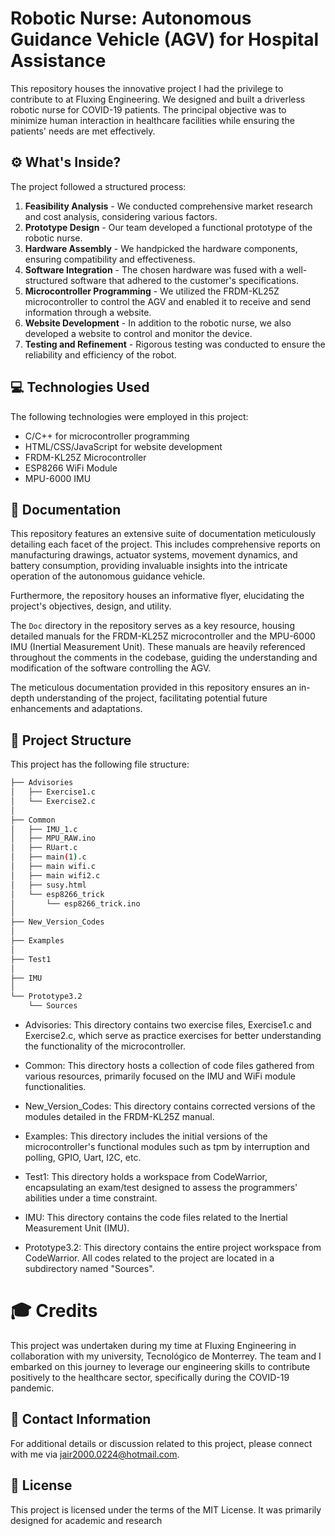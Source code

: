# Robotic Nurse: Autonomous Guidance Vehicle (AGV) for Hospital Assistance

This repository houses the innovative project I had the privilege to contribute to at Fluxing Engineering. We designed and built a driverless robotic nurse for COVID-19 patients. The principal objective was to minimize human interaction in healthcare facilities while ensuring the patients' needs are met effectively.

## :gear: What's Inside?

The project followed a structured process:

1. **Feasibility Analysis** - We conducted comprehensive market research and cost analysis, considering various factors.
2. **Prototype Design** - Our team developed a functional prototype of the robotic nurse.
3. **Hardware Assembly** - We handpicked the hardware components, ensuring compatibility and effectiveness.
4. **Software Integration** - The chosen hardware was fused with a well-structured software that adhered to the customer's specifications.
5. **Microcontroller Programming** - We utilized the FRDM-KL25Z microcontroller to control the AGV and enabled it to receive and send information through a website.
6. **Website Development** - In addition to the robotic nurse, we also developed a website to control and monitor the device.
7. **Testing and Refinement** - Rigorous testing was conducted to ensure the reliability and efficiency of the robot.

## :computer: Technologies Used

The following technologies were employed in this project:

- C/C++ for microcontroller programming
- HTML/CSS/JavaScript for website development
- FRDM-KL25Z Microcontroller
- ESP8266 WiFi Module
- MPU-6000 IMU

## 📝 Documentation

This repository features an extensive suite of documentation meticulously detailing each facet of the project. This includes comprehensive reports on manufacturing drawings, actuator systems, movement dynamics, and battery consumption, providing invaluable insights into the intricate operation of the autonomous guidance vehicle.

Furthermore, the repository houses an informative flyer, elucidating the project's objectives, design, and utility.

The `Doc` directory in the repository serves as a key resource, housing detailed manuals for the FRDM-KL25Z microcontroller and the MPU-6000 IMU (Inertial Measurement Unit). These manuals are heavily referenced throughout the comments in the codebase, guiding the understanding and modification of the software controlling the AGV.

The meticulous documentation provided in this repository ensures an in-depth understanding of the project, facilitating potential future enhancements and adaptations.

## 📂 Project Structure

This project has the following file structure:

```bash
├── Advisories
│   ├── Exercise1.c
│   └── Exercise2.c
│
├── Common
│   ├── IMU_1.c
│   ├── MPU_RAW.ino
│   ├── RUart.c
│   ├── main(1).c
│   ├── main wifi.c
│   ├── main wifi2.c
│   ├── susy.html
│   └── esp8266_trick
│       └── esp8266_trick.ino
│
├── New_Version_Codes
│
├── Examples
│
├── Test1
│
├── IMU
│
└── Prototype3.2
    └── Sources
```

- Advisories: This directory contains two exercise files, Exercise1.c and Exercise2.c, which serve as practice exercises for better understanding the functionality of the microcontroller.

- Common: This directory hosts a collection of code files gathered from various resources, primarily focused on the IMU and WiFi module functionalities.

- New_Version_Codes: This directory contains corrected versions of the modules detailed in the FRDM-KL25Z manual.

- Examples: This directory includes the initial versions of the microcontroller's functional modules such as tpm by interruption and polling, GPIO, Uart, I2C, etc.

- Test1: This directory holds a workspace from CodeWarrior, encapsulating an exam/test designed to assess the programmers' abilities under a time constraint.

- IMU: This directory contains the code files related to the Inertial Measurement Unit (IMU).

- Prototype3.2: This directory contains the entire project workspace from CodeWarrior. All codes related to the project are located in a subdirectory named "Sources".

# :mortar_board: Credits
This project was undertaken during my time at Fluxing Engineering in collaboration with my university, Tecnológico de Monterrey. The team and I embarked on this journey to leverage our engineering skills to contribute positively to the healthcare sector, specifically during the COVID-19 pandemic.

## :email: Contact Information
For additional details or discussion related to this project, please connect with me via jair2000.0224@hotmail.com.

## :page_with_curl: License
This project is licensed under the terms of the MIT License. It was primarily designed for academic and research

